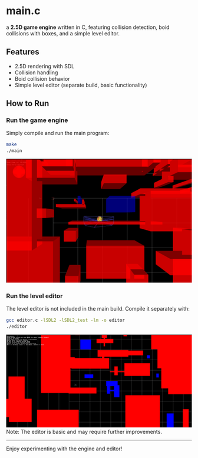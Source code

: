# main.c

a **2.5D game engine** written in C, featuring collision detection, boid collisions with boxes, and a simple level editor.

## Features

- 2.5D rendering with SDL  
- Collision handling  
- Boid collision behavior  
- Simple level editor (separate build, basic functionality)  

## How to Run

### Run the game engine

Simply compile and run the main program:

```bash
make
./main
```
![Game Engine Screenshot](example_images/main1.png)
### Run the level editor

The level editor is not included in the main build. Compile it separately with:

```bash
gcc editor.c -lSDL2 -lSDL2_test -lm -o editor
./editor
```
![Level Editor Screenshot](example_images/editor.png)
Note: The editor is basic and may require further improvements.

---

Enjoy experimenting with the engine and editor!
